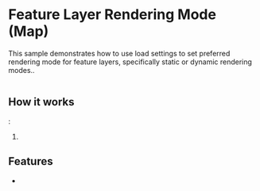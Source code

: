 <h1>Feature Layer Rendering Mode (Map)</h1>

<p>This sample demonstrates how to use load settings to set preferred rendering mode for feature layers, specifically static or dynamic rendering modes..</p>

<p><img src=""/></p>

<h2>How it works</h2>

<p>:</p>

<ol>
    <li></li>
</ol>

<h2>Features</h2>

<ul>
    <li></li>
</ul>


